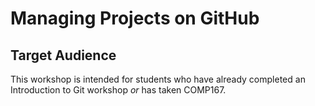 # Managing Projects on GitHub

## Target Audience
This workshop is intended for students who have already completed an Introduction to Git workshop
_or_ has taken COMP167.
